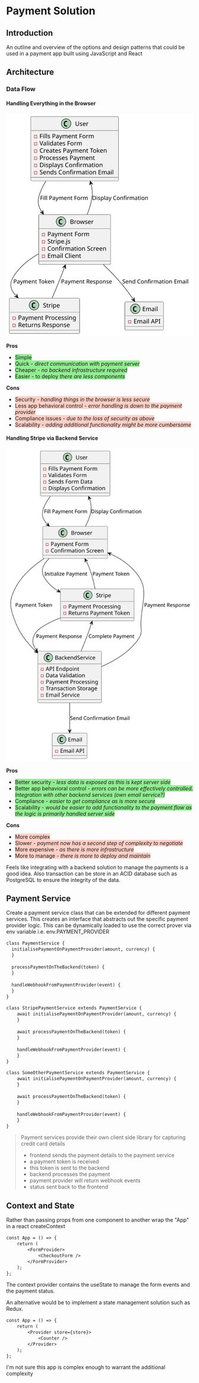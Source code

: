 # Payment Solution

## Introduction
An outline and overview of the options and design patterns that could be used in a payment app built using JavaScript and React

## Architecture

### Data Flow

#### Handling Everything in the Browser

![browser data flow](browser-data-flow.svg)

**Pros**
- <span style="background-color: lightgreen;">Simple</span>
- <span style="background-color: lightgreen;">Quick - *direct communication with payment server*</span>
- <span style="background-color: lightgreen;">Cheaper - *no backend infrastructure required*</span>
- <span style="background-color: lightgreen;">Easier - to deploy *there are less components*</span>

**Cons**
- <span style="background-color: #ffcfc5;">Security - *handling things in the browser is less secure*</span>
- <span style="background-color: #ffcfc5;">Less app behavioral control - *error handling is down to the payment provider*</span>
- <span style="background-color: #ffcfc5;">Compliance issues - *due to the loss of security as above*</span>
- <span style="background-color: #ffcfc5;">Scalability - *adding additional functionality might be more cumbersome*</span>

#### Handling Stripe via Backend Service

![backend data flow](backend-data-flow.svg)

**Pros**
- <span style="background-color: lightgreen;">Better security - *less data is exposed as this is kept server side*</span>
- <span style="background-color: lightgreen;">Better app behavioral control - *errors can be more effectively controlled. Integration with other backend services (own email service?)*</span>
- <span style="background-color: lightgreen;">Compliance - *easier to get compliance as is more secure*</span>
- <span style="background-color: lightgreen;">Scalability - *would be easier to add functionality to the payment flow as the logic is primarily handled server side*</span>

**Cons**
- <span style="background-color: #ffcfc5;">More complex</span>
- <span style="background-color: #ffcfc5;">Slower - *payment now has a second step of complexity to negotiate*</span>
- <span style="background-color: #ffcfc5;">More expensive - *as there is more infrastructure*</span>
- <span style="background-color: #ffcfc5;">More to manage - *there is more to deploy and maintain*</span>

Feels like integrating with a backend solution to manage the payments is a good idea. Also transaction can be store in an ACID database such as PostgreSQL to ensure the integrity of the data.

## Payment Service

Create a payment service class that can be extended for different payment services. This creates an interface that abstracts out the specific payment provider logic. This can be dynamically loaded to use the correct prover via env variable i.e. env.PAYMENT_PROVIDER

```
class PaymentService {
  initialisePaymentOnPaymentProvider(amount, currency) {
  }

  processPaymentOnTheBackend(token) {
  }

  handleWebhookFromPaymentProvider(event) {
  }
}
```

```
class StripePaymentService extends PaymentService {
    await initialisePaymentOnPaymentProvider(amount, currency) {
    }

    await processPaymentOnTheBackend(token) {
    }

    handleWebhookFromPaymentProvider(event) {
    }
}
```

```
class SomeOtherPaymentService extends PaymentService {
    await initialisePaymentOnPaymentProvider(amount, currency) {
    }

    await processPaymentOnTheBackend(token) {
    }

    handleWebhookFromPaymentProvider(event) {
    }
}
```

> Payment services provide their own client side library for capturing credit card details
> - frontend sends the payment details to the payment service
> - a payment token is received
> - this token is sent to the backend
> - backend processes the payment
> - payment provider will return webhook events
> - status sent back to the frontend

## Context and State

Rather than passing props from one component to another wrap the "App" in a react createContext

```
const App = () => {
    return (
        <FormProvider>
            <CheckoutForm />
        </FormProvider>
    );
};
```

The context provider contains the useState to manage the form events and the payment status.

An alternative would be to implement a state management solution such as Redux. 

```
const App = () => {
    return (
        <Provider store={store}>
            <Counter />
        </Provider>
    );
};
```

I'm not sure this app is complex enough to warrant the additional complexity